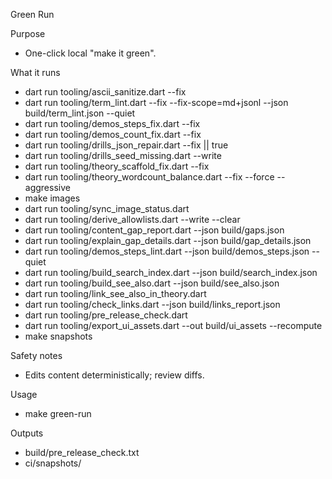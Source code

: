 Green Run

Purpose
- One-click local "make it green".

What it runs
- dart run tooling/ascii_sanitize.dart --fix
- dart run tooling/term_lint.dart --fix --fix-scope=md+jsonl --json build/term_lint.json --quiet
- dart run tooling/demos_steps_fix.dart --fix
- dart run tooling/demos_count_fix.dart --fix
- dart run tooling/drills_json_repair.dart --fix || true
- dart run tooling/drills_seed_missing.dart --write
- dart run tooling/theory_scaffold_fix.dart --fix
- dart run tooling/theory_wordcount_balance.dart --fix --force --aggressive
- make images
- dart run tooling/sync_image_status.dart
- dart run tooling/derive_allowlists.dart --write --clear
- dart run tooling/content_gap_report.dart --json build/gaps.json
- dart run tooling/explain_gap_details.dart --json build/gap_details.json
- dart run tooling/demos_steps_lint.dart --json build/demos_steps.json --quiet
- dart run tooling/build_search_index.dart --json build/search_index.json
- dart run tooling/build_see_also.dart --json build/see_also.json
- dart run tooling/link_see_also_in_theory.dart
- dart run tooling/check_links.dart --json build/links_report.json
- dart run tooling/pre_release_check.dart
- dart run tooling/export_ui_assets.dart --out build/ui_assets --recompute
- make snapshots

Safety notes
- Edits content deterministically; review diffs.

Usage
- make green-run

Outputs
- build/pre_release_check.txt
- ci/snapshots/
